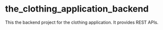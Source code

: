 # the_clothing_application_backend

This the backend project for the clothing application.
It provides REST APIs.
